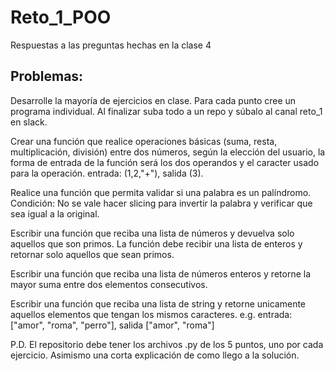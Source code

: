# Reto_1_POO
Respuestas a las preguntas hechas en la clase 4
## Problemas:
Desarrolle la mayoría de ejercicios en clase. Para cada punto cree un programa individual. Al finalizar suba todo a un repo y súbalo al canal reto_1 en slack.

Crear una función que realice operaciones básicas (suma, resta, multiplicación, división) entre dos números, según la elección del usuario, la forma de entrada de la función será los dos operandos y el caracter usado para la operación. entrada: (1,2,"+"), salida (3).

Realice una función que permita validar si una palabra es un palíndromo. Condición: No se vale hacer slicing para invertir la palabra y verificar que sea igual a la original.

Escribir una función que reciba una lista de números y devuelva solo aquellos que son primos. La función debe recibir una lista de enteros y retornar solo aquellos que sean primos.

Escribir una función que reciba una lista de números enteros y retorne la mayor suma entre dos elementos consecutivos.

Escribir una función que reciba una lista de string y retorne unicamente aquellos elementos que tengan los mismos caracteres. e.g. entrada: ["amor", "roma", "perro"], salida ["amor", "roma"]

P.D. El repositorio debe tener los archivos .py de los 5 puntos, uno por cada ejercicio. Asimismo una corta explicación de como llego a la solución.
